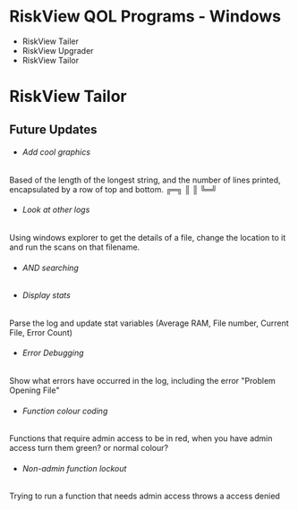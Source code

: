 # RiskView QOL Programs - Windows


* RiskView Tailer
* RiskView Upgrader
* RiskView Tailor

# RiskView Tailor

## Future Updates

* ###### Add cool graphics
Based of the length of the longest string, and the number of lines printed, encapsulated by a row of top and bottom. ╔═╗ ║ ║ ╚═╝
* ###### Look at other logs
Using windows explorer to get the details of a file, change the location to it and run the scans on that filename.
* ###### AND searching
* ###### Display stats
Parse the log and update stat variables (Average RAM, File number, Current File, Error Count)
* ###### Error Debugging
Show what errors have occurred in the log, including the error "Problem Opening File"
* ###### Function colour coding
Functions that require admin access to be in red, when you have admin access turn them green? or normal colour?
* ###### Non-admin function lockout
Trying to run a function that needs admin access throws a access denied

